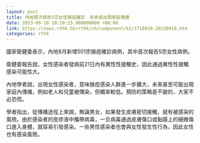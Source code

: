 ```yaml
---
layout: post
title: 內地首次報告5宗女性猴痘確診　未來或出現家庭傳播
date: 2023-09-18 10:29:25.000000000 +08:00
link: https://news.rthk.hk/rthk/ch/component/k2/1718810-20230918.htm
categories: rthk
---
```


國家衛健委表示，內地8月新增501宗猴痘確診病例，其中首次報告5宗女性病例。

衛健委報告說，女性感染者發病前21日內有異性性接觸史，因此通過異性性接觸感染可能性大。

內地學者說，出現女性感染者，意味猴痘感染人群進一步擴大，未來甚至可能出現家庭內傳播，例如老人和兒童被傳染，但概率較低。預防的策略是不變的，大家不必恐慌。

學者指出，從傳播途徑上來說，無論男女，如果發生皮膚密切接觸，就有被感染的風險。由於感染者的皮疹液中攜帶病毒，一旦病毒通過皮膚傷口或黏膜上的細微傷口進入身體，就容易引發感染。一些男性感染者也會與女性發生性行為，因此女性也有感染風險。
